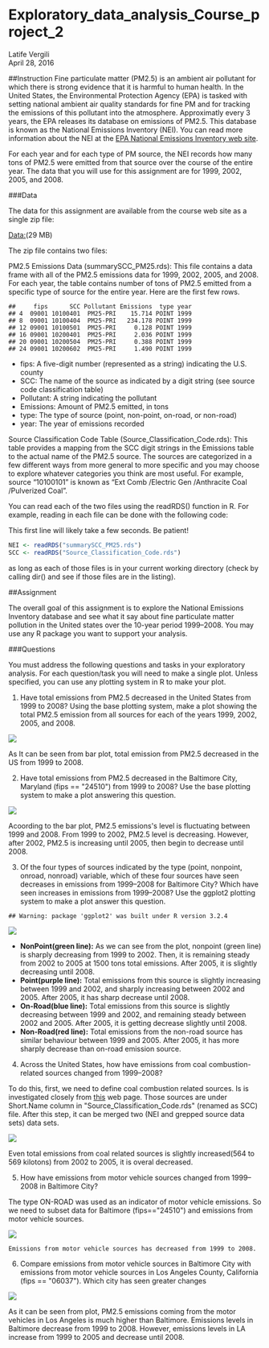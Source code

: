 # Exploratory_data_analysis_Course_project_2
Latife Vergili  
April 28, 2016  


##Instruction
  Fine particulate matter (PM2.5) is an ambient air pollutant for which there is strong evidence that it is harmful to human health. In the United States, the Environmental Protection Agency (EPA) is tasked with setting national ambient air quality standards for fine PM and for tracking the emissions of this pollutant into the atmosphere. Approximatly every 3 years, the EPA releases its database on emissions of PM2.5. This database is known as the National Emissions Inventory (NEI). You can read more information about the NEI at the [EPA National Emissions Inventory web site](https://www.epa.gov/air-emissions-inventories/national-emissions-inventory).
  
  For each year and for each type of PM source, the NEI records how many tons of PM2.5 were emitted from that source over the course of the entire year. The data that you will use for this assignment are for 1999, 2002, 2005, and 2008.
  
###Data

  The data for this assignment are available from the course web site as a single zip file:
  
  [Data:](https://d396qusza40orc.cloudfront.net/exdata%2Fdata%2FNEI_data.zip)(29 MB)
  
  The zip file contains two files:

  PM2.5 Emissions Data (summarySCC_PM25.rds): This file contains a data frame with all of the PM2.5 emissions data for 1999, 2002, 2005, and 2008. For each year, the table contains number of tons of PM2.5 emitted from a specific type of source for the entire year. Here are the first few rows.
  

```
##     fips      SCC Pollutant Emissions  type year
## 4  09001 10100401  PM25-PRI    15.714 POINT 1999
## 8  09001 10100404  PM25-PRI   234.178 POINT 1999
## 12 09001 10100501  PM25-PRI     0.128 POINT 1999
## 16 09001 10200401  PM25-PRI     2.036 POINT 1999
## 20 09001 10200504  PM25-PRI     0.388 POINT 1999
## 24 09001 10200602  PM25-PRI     1.490 POINT 1999
```



  - fips: A five-digit number (represented as a string) indicating the U.S. county   
  - SCC: The name of the source as indicated by a digit string (see source code classification table)   
  - Pollutant: A string indicating the pollutant  
  - Emissions: Amount of PM2.5 emitted, in tons  
  - type: The type of source (point, non-point, on-road, or non-road)   
  - year: The year of emissions recorded  
  
  Source Classification Code Table (Source_Classification_Code.rds): This table provides a mapping from the SCC digit strings in the Emissions table to the actual name of the PM2.5 source. The sources are categorized in a few different ways from more general to more specific and you may choose to explore whatever categories you think are most useful. For example, source “10100101” is known as “Ext Comb /Electric Gen /Anthracite Coal /Pulverized Coal”.

You can read each of the two files using the readRDS() function in R. For example, reading in each file can be done with the following code:
  
  This first line will likely take a few seconds. Be patient!

```r
NEI <- readRDS("summarySCC_PM25.rds")
SCC <- readRDS("Source_Classification_Code.rds")
```

as long as each of those files is in your current working directory (check by calling dir() and see if those files are in the listing).

##Assignment

The overall goal of this assignment is to explore the National Emissions Inventory database and see what it say about fine particulate matter pollution in the United states over the 10-year period 1999–2008. You may use any R package you want to support your analysis.

###Questions

  You must address the following questions and tasks in your exploratory analysis. For each question/task you will need to make a single plot. Unless specified, you can use any plotting system in R to make your plot.
  
  1.  Have total emissions from PM2.5 decreased in the United States from 1999 to 2008? Using the base plotting system, make a plot showing the total PM2.5 emission from all sources for each of the years 1999, 2002, 2005, and 2008.

  
![](plot1.png)<!-- -->
  
  As It can be seen from bar plot, total emission from PM2.5 decreased in the US from 1999 to 2008.
  
  2. Have total emissions from PM2.5 decreased in the Baltimore City, Maryland (fips == "24510") from 1999 to 2008? Use the base plotting system to make a plot answering this question.
  
  
  

![](plot2.png)<!-- -->

  Acoording to the bar plot, PM2.5 emissions's  level is fluctuating between 1999 and 2008. From 1999 to 2002, PM2.5 level is decreasing. However, after 2002, PM2.5 is increasing until 2005, then begin to decrease until 2008.
  
  3. Of the four types of sources indicated by the type (point, nonpoint, onroad, nonroad) variable, which of these four sources have seen decreases in emissions from 1999–2008 for Baltimore City? Which have seen increases in emissions from 1999–2008? Use the ggplot2 plotting system to make a plot answer this question.
  

```
## Warning: package 'ggplot2' was built under R version 3.2.4
```

![](plot3.png)<!-- -->
  
  
  * __NonPoint(green line):__ As we can see from the plot, nonpoint (green line) is sharply decreasing from 1999 to 2002. Then, it is remaining steady from 2002 to 2005 at 1500 tons total emissions. After 2005, it is slightly decreasing until 2008.  
  * __Point(purple line):__ Total emissions from this source is slightly increasing between 1999 and 2002, and sharply increasing between 2002 and 2005. After 2005, it has sharp decrease until 2008.  
  * __On-Road(blue line):__ Total emissions from this source is slightly decreasing between 1999 and 2002, and remaining steady between 2002 and 2005. After 2005, it is getting decrease slightly until 2008.  
  * __Non-Road(red line):__ Total emissions from the non-road source has similar behaviour between 1999 and 2005. After 2005, it has more sharply decrease than on-road emission source.  
  
  4. Across the United States, how have emissions from coal combustion-related sources changed from 1999–2008?
  
  To do this, first, we need to define coal combustion related sources. Is is investigated closely from [this](https://www3.epa.gov/air/emissions/basic.htm) web page. Those sources are under Short.Name column in "Source_Classification_Code.rds" (renamed as SCC) file. After this step, it can be merged two (NEI and grepped source data sets) data sets. 
  
![](plot4.png)<!-- -->

  Even total emissions from coal related sources is slightly increased(564 to 569 kilotons) from 2002 to 2005, it is overal decreased.
  
  5. How have emissions from motor vehicle sources changed from 1999–2008 in Baltimore City?
  
  The type ON-ROAD was used as an indicator of motor vehicle emissions. So we need to subset data for Baltimore (fips=="24510") and emissions from motor vehicle sources. 

![](plot5.png)<!-- -->

    Emissions from motor vehicle sources has decreased from 1999 to 2008.
    
  6. Compare emissions from motor vehicle sources in Baltimore City with emissions from motor vehicle sources in Los Angeles County, California (fips == "06037"). Which city has seen greater changes 


![](plot6.png)<!-- -->

  As it can be seen from plot, PM2.5 emissions coming from the motor vehicles in Los Angeles is much higher than Baltimore. Emissions levels in Baltimore decrease from 1999 to 2008. However, emissions levels in LA increase from 1999 to 2005 and decrease until 2008. 
